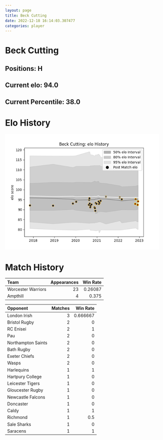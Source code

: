 ```yaml
---  
layout: page  
title: Beck Cutting  
date: 2022-12-18 16:14:03.307477  
categories: player  
---
```

# Beck Cutting

## Positions: H

## Current elo: 94.0

## Current Percentile: 38.0

# Elo History


![elo history](history_BeckCutting.png)
# Match History


| Team               |   Appearances |   Win Rate |
|:-------------------|--------------:|-----------:|
| Worcester Warriors |            23 |    0.26087 |
| Ampthill           |             4 |    0.375   |

| Opponent           |   Matches |   Win Rate |
|:-------------------|----------:|-----------:|
| London Irish       |         3 |   0.666667 |
| Bristol Rugby      |         2 |   0        |
| RC Enisei          |         2 |   1        |
| Pau                |         2 |   0        |
| Northampton Saints |         2 |   0        |
| Bath Rugby         |         2 |   0        |
| Exeter Chiefs      |         2 |   0        |
| Wasps              |         2 |   0        |
| Harlequins         |         1 |   1        |
| Hartpury College   |         1 |   0        |
| Leicester Tigers   |         1 |   0        |
| Gloucester Rugby   |         1 |   0        |
| Newcastle Falcons  |         1 |   0        |
| Doncaster          |         1 |   0        |
| Caldy              |         1 |   1        |
| Richmond           |         1 |   0.5      |
| Sale Sharks        |         1 |   0        |
| Saracens           |         1 |   1        |